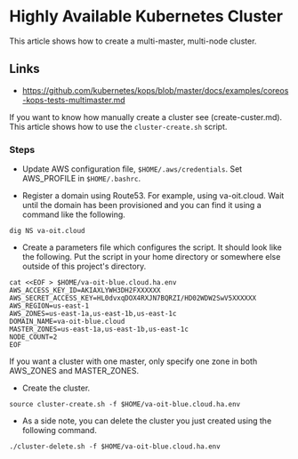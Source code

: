 # Highly Available Kubernetes Cluster

This article shows how to create a multi-master, multi-node cluster.

## Links

* https://github.com/kubernetes/kops/blob/master/docs/examples/coreos-kops-tests-multimaster.md

If you want to know how manually create a cluster see (create-custer.md). This article shows how to use the `cluster-create.sh` script.

### Steps

* Update AWS configuration file, `$HOME/.aws/credentials`. Set AWS_PROFILE in `$HOME/.bashrc`.

* Register a domain using Route53. For example, using va-oit.cloud. Wait until the domain has been provisioned and you can find it using a command like the following.

```
dig NS va-oit.cloud
```

* Create a parameters file which configures the script. It should look like the following. Put the script in your home directory or somewhere else outside of this project's directory.

```
cat <<EOF > $HOME/va-oit-blue.cloud.ha.env
AWS_ACCESS_KEY_ID=AKIAXLYWH3DH2FXXXXXX
AWS_SECRET_ACCESS_KEY=HL0dvxqDOX4RXJN7BQRZI/HD02WDW2SwV5XXXXXX
AWS_REGION=us-east-1
AWS_ZONES=us-east-1a,us-east-1b,us-east-1c
DOMAIN_NAME=va-oit-blue.cloud
MASTER_ZONES=us-east-1a,us-east-1b,us-east-1c
NODE_COUNT=2
EOF
```

If you want a cluster with one master, only specify one zone in both AWS_ZONES and MASTER_ZONES.

* Create the cluster.

```
source cluster-create.sh -f $HOME/va-oit-blue.cloud.ha.env
```

* As a side note, you can delete the cluster you just created using the following command.

```
./cluster-delete.sh -f $HOME/va-oit-blue.cloud.ha.env
```
